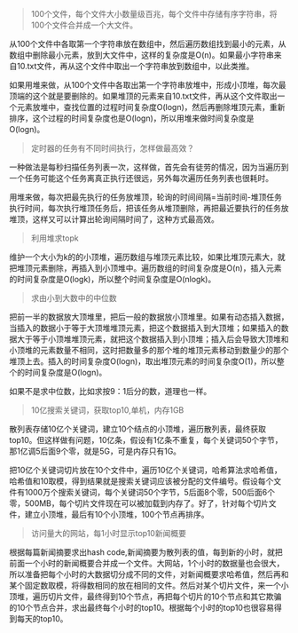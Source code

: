 > 100个文件，每个文件大小数量级百兆，每个文件中存储有序字符串，将100个文件合并成一个大文件。

从100个文件中各取第一个字符串放在数组中，然后遍历数组找到最小的元素，从数组中删除最小元素，放到大文件中，这样的复杂度是O(n)。如果最小字符串来自10.txt文件，再从这个文件中取出一个字符串放到数组中，以此类推。

如果用堆来做，从100个文件中各取出第一个字符串放堆中，形成小顶堆，每次最顶端的这个就是要删除的。如果堆顶的元素来自10.txt文件，再从这个文件取出一个元素放堆中，查找位置的过程时间复杂度O(logn)，然后再删除堆顶元素，重新排序，这个过程的时间复杂度也是O(logn)，所以用堆来做时间复杂度是O(logn)。

> 定时器的任务有不同时间执行，怎样做最高效？

一种做法是每秒扫描任务列表一次，这样做，首先会有徒劳的情况，因为当遍历到一个任务可能这个任务离真正执行还很远，另外每次遍历任务列表也很耗时。

用堆来做，每次把最先执行的任务放堆顶，轮询的时间间隔=当前时间-堆顶任务执行时间，每次执行堆顶任务后，把该任务从堆顶删除，再把最近要执行的任务放堆顶，这样又可以计算出轮询间隔时间了，这种方式最高效。


> 利用堆求topk

维护一个大小为k的的小顶堆，遍历数组与堆顶元素比较，如果比堆顶元素大，就把堆顶元素删除，再插入到小顶堆中。遍历数组的时间复杂度是O(n)，插入元素的时间复杂度是O(logk)，所以整个时间复杂度是O(nlogk)。

> 求由小到大数中的中位数

把前一半的数据放大顶堆里，把后一般的数据放小顶堆里。如果有动态插入数据，当插入的数据小于等于大顶堆堆顶元素，把这个数据插入到大顶堆；如果插入的数据大于等于小顶堆堆顶元素，就把这个数据插入到小顶堆；插入后会导致大顶堆和小顶堆的元素数量不相同，这时把数量多的那个堆的堆顶元素移动到数量少的那个堆顶上去。插入的时间复杂度O(logn)，取出堆顶元素的时间复杂度O(1)，所以整个的时间复杂度是O(logn)。

如果不是求中位数，比如求按9：1后分的数，道理也一样。

> 10亿搜索关键词，获取top10,单机，内存1GB

散列表存储10亿个关键词，建立10个结点的小顶堆，遍历散列表，最终获取top10。但这样做有问题，10亿条，假设有1亿条不重复，每个关键词50个字节，那1亿调5后面9个零，就是5G，可是内存只有1G。

把10亿个关键词切片放在10个文件中，遍历10亿个关键词，哈希算法求哈希值，哈希值和10取模，得到结果就是搜索关键词应该被分配的文件编号。假设每个文件有1000万个搜索关键词，每个关键词50个字节，5后面8个零，500后面6个零，500MB，每个切片文件现在可以被加载到内存了。好了，针对每个切片文件，建立小顶堆，最后有10个小顶堆，100个节点再排序。

> 访问量大的网站，每1小时显示top10新闻概要

根据每篇新闻摘要求出hash code,新闻摘要为散列表的值，每到新的小时，就把前面一个小时的新闻概要合并成一个文件。大网站，1个小时的数据量也会很大，所以准备把每个小时的大数据切分成不同的文件，对新闻概要求哈希值，然后再和某个固定数取模，将得数相同的放在相同的文件。然后对某个切片文件，来一个小顶堆，遍历切片文件，最终得到10个节点，再把每个切片的10个节点和其它欺骗的10个节点合并，求出最终每个小时的top10。根据每个小时的top10也很容易得到每天的top10。




